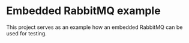 Embedded RabbitMQ example
==================

This project serves as an example how an embedded RabbitMQ can be used for testing.
